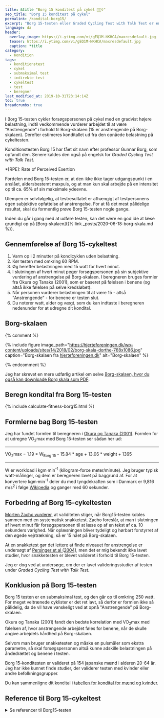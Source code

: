 ```yaml
---
title: &title "Borg 15 konditest på cykel 🚴🚴‍♀️"
seo_title: "Borg 15 konditest på cykel"
permalink: /kondital-borg15/
excerpt: "Borg 15-testen eller Graded Cycling Test with Talk Test er en submaksimal konditest på cykel, hvor forsøgspersonens kondital estimeres ud fra en test på en ergometercykel."
language: da
header:
  overlay_image: https://i.ytimg.com/vi/gEQ1M-NKHCA/maxresdefault.jpg
  teaser: https://i.ytimg.com/vi/gEQ1M-NKHCA/maxresdefault.jpg
  caption: *title
category:
  - Kondition
tags:
  - konditionstest
  - cykel
  - submaksimal test
  - indirekte test
  - cykeltest
  - test
  - beregner
last_modified_at: 2019-10-31T23:14:14Z
toc: true
breadcrumbs: true
---
```


I Borg 15-testen cykler forsøgspersonen på cykel med en gradvist højere belastning, indtil vedkommende vurderer arbejdet til at være “Anstrengende” i forhold til Borg-skalaen (15 er anstrengende på Borg-skalaen). Derefter estimeres konditallet ud fra den opnåede belastning på cykeltesten.

Konditionstesten Borg 15 har fået sit navn efter professor Gunnar Borg, som opfandt den. Senere kaldes den også på engelsk for _Graded Cycling Test with Talk Test_.

*[RPE]: Rate of Perceived Exertion

Fordelen med Borg 15-testen er, at den ikke ikke tager udgangspunkt i en anslået, aldersbestemt maxpuls, og at man kun skal arbejde på en intensitet op til ca. 65% af sin maksimale ydeevne.

Ulempen er selvfølgelig, at testresultatet er afhængigt af testpersonens egen subjektive opfattelse af anstrengelse. For at få det mest pålidelige resultat, skal du formentlig prøve Borg 15-testen nogle gange.

Inden du går i gang med at udføre testen, kan det være en god ide at læse grundigt op på [Borg-skalaen]({% link _posts/2020-06-18-borg-skala.md %}).

## Gennemførelse af Borg 15-cykeltest

1. Varm op i 2 minutter på kondicyklen uden belastning.
2. Kør testen med omkring 60 RPM.
3. Øg herefter belastningen med 15 watt for hvert minut.
4. I slutningen af hvert minut peger forsøgspersonen på sin subjektive vurdering af anstrengelse på Borg-skalaen. I beregneren bruges formler fra Okura og Tanaka (2001), som er baseret på følelsen i benene (og altså ikke følelsen på selve kredsløbet).
5. Når personen vurderer belastningen til at være 15 - altså "Anstrengende" - for benene er testen slut.
6. Du noterer watt, alder og vægt, som du kan indtaste i beregneren nedenunder for at udregne dit kondital.

## Borg-skalaen

{% comment %}

{% include figure image_path="https://hjerteforeningen.dk/wp-content/uploads/sites/14/2018/02/borg-skala-dorthe-768x1086.jpg" caption="Borg-skalaen fra [hjerteforeningen.dk](https://hjerteforeningen.dk)" alt="Borg-skalaen" %}

{% endcomment %}

Jeg har skrevet en mere udførlig artikel om selve [Borg-skalaen, hvor du også kan downloade Borg skala som PDF](/borg-skala/).

## Beregn kondital fra Borg 15-testen

{% include calculate-fitness-borg15.html %}

## Formlerne bag Borg 15-testen

Jeg har fundet formlen til beregneren i [Okura og Tanaka (2001)](https://doi.org/10.2114/jpa.20.255). Formlen for at udregne VO<sub>2</sub>max med Borg 15-testen ser sådan her ud:

***

VO<sub>2</sub>max = 1.19 * W<sub>Borg 15</sub> - 15.84 * age + 13.06 * weight + 1365

***

W er workload i kgm·min<sup>-1</sup> (kilogram-force meter/minute). Jeg bruger typisk watt-målinger, og dem er beregneren lavet på baggrund af. For at konvertere kgm·min<sup>-1</sup> deler du med tyngdekraften som i Danmark er 9,816 m/s<sup>2</sup> i følge [Wikipedia](https://da.wikipedia.org/wiki/Tyngdeacceleration) og ganger med 60 sekunder.

## Forbedring af Borg 15-cykeltesten

[Morten Zacho vurderer](https://www.motion-online.dk/borg-15-test/), at validiteten stiger, når Borg15-testen kobles sammen med en systematisk snakketest. Zacho foreslår, at man i slutningen af hvert minut får forsøgspersonen til at læse op af en tekst af ca. 10 sekunders varighed. Når oplæsningen bliver tydeligt og hørbart forstyrret af den øgede vejrtrækning, så er 15 nået på Borg-skalaen.

At en snakketest gør det lettere at finde niveauet for anstrengelse er undersøgt af [Persinger et al (2004)](https://pubmed.ncbi.nlm.nih.gov/15354048/), men det er mig bekendt ikke lavet studier, hvor snakketesten er blevet valideret i forhold til Borg 15-testen.

Jeg er dog ved at undersøge, om der er lavet valideringsstudier af testen under _Graded Cycling Test with Talk Test_.

## Konklusion på Borg 15-testen

Borg 15 testen er en submaksimal test, og den går op til omkring 250 watt. For meget veltrænede cyklister er det ret lavt, så derfor er formlen ikke så pålidelig, da de vil have vanskeligt ved at opnå "Anstrengende" på Borg-skalaen.

Okura og Tanaka (2001) fandt den bedste korrelation med VO<sub>2</sub>max med følelsen af, hvor anstrengende arbejdet føles for benene, når de skulle angive arbejdets hårdhed på Borg-skalaen.

Selvom man bruger snakketesten og måske en pulsmåler som ekstra parametre, så skal forsøgspersonen altså kunne adskille belastningen på åndedrættet og benene i testen.

Borg 15-konditesten er valideret på 154 japanske mænd i alderen 20-64 år. Jeg har ikke kunnet finde studier, der validerer testen med kvinder eller andre befolkningsgrupper.

Du kan sammenligne dit kondital i [tabellen for kondital for mænd og kvinder](/kondital/).

## Reference til Borg 15-cykeltest

<details markdown="1">
  <summary>Se referencer til Borg15-testen</summary>

- Okura, T., og K. Tanaka. 2001. “A Unique Method for Predicting Cardiorespiratory Fitness Using Rating of Perceived Exertion”. Journal of Physiological Anthropology and Applied Human Science 20 (5): 255–61. <https://doi.org/10.2114/jpa.20.255>.
- R, Persinger, Foster C, Gibson M, Fater Dc, og Porcari Jp. 2004. “Consistency of the Talk Test for Exercise Prescription”. Medicine and Science in Sports and Exercise. Med Sci Sports Exerc. september 2004. <https://pubmed.ncbi.nlm.nih.gov/15354048/>.
</details>
